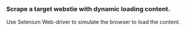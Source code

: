 ### Scrape a target webstie with dynamic loading content.
Use Selenium Web-driver to simulate the browser to load the content. 
